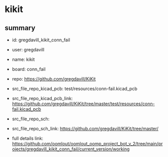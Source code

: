 # kikit
 
## summary 
* id: gregdavill_kikit_conn_fail
* user: gregdavill
* name: kikit
* board: conn_fail
* repo: https://github.com/gregdavill/KiKit
* src_file_repo_kicad_pcb: test/resources/conn-fail.kicad_pcb
* src_file_repo_kicad_pcb_link: https://github.com/gregdavill/KiKit/tree/master/test/resources/conn-fail.kicad_pcb


* src_file_repo_sch: 
* src_file_repo_sch_link: https://github.com/gregdavill/KiKit/tree/master/
* full details link: https://github.com/oomlout/oomlout_oomp_project_bot_v_2/tree/main/projects/gregdavill_kikit_conn_fail/current_version/working  






